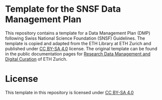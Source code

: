 # Template for the SNSF Data Management Plan 

This repository contains a template for a Data Management Plan (DMP) following Swiss National Science Foundation (SNSF) Guidelines. The template is copied and adapted from the ETH Library at ETH Zurich and published under [CC BY-SA 4.0](https://creativecommons.org/licenses/by-sa/4.0/) license. The original template can be found in the public documentation pages for [Research Data Management and Digital Curation](https://documentation.library.ethz.ch/pages/viewpage.action?pageId=13762611) of ETH Zurich. 

# License

This template in this repository is licensed under [CC BY-SA 4.0](https://creativecommons.org/licenses/by-sa/4.0/)


